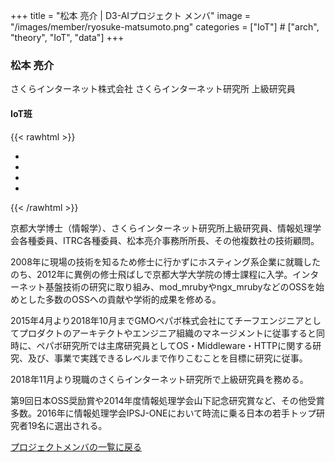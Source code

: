 +++
title = "松本 亮介 | D3-AIプロジェクト メンバ"
image = "/images/member/ryosuke-matsumoto.png"
categories = ["IoT"]  # ["arch", "theory", "IoT", "data"]
+++

### 松本 亮介

さくらインターネット株式会社 さくらインターネット研究所 上級研究員

#### IoT班
{{< rawhtml >}}
<ul class="list-inline social-icon mb-0">
  <li class="list-inline-item"><a href="https://research.matsumoto-r.jp" target="_blank"><i class="ti-link"></i></a></li>
  <li class="list-inline-item"><a href="https://twitter.com/matsumotory" target="_blank"><i class="ti-twitter-alt"></i></a></li>
  <li class="list-inline-item"><a href="https://facebook.com/matsumotory" target="_blank"><i class="ti-facebook"></i></a></li>
  <li class="list-inline-item"><a href="https://github.com/matsumotory" target="_blank"><i class="ti-github"></i></a></li>
</ul>
{{< /rawhtml >}}

京都大学博士（情報学）、さくらインターネット研究所上級研究員、情報処理学会各種委員、ITRC各種委員、松本亮介事務所所長、その他複数社の技術顧問。

2008年に現場の技術を知るため修士に行かずにホスティング系企業に就職したのち、2012年に異例の修士飛ばしで京都大学大学院の博士課程に入学。インターネット基盤技術の研究に取り組み、mod_mrubyやngx_mrubyなどのOSSを始めとした多数のOSSへの貢献や学術的成果を修める。

2015年4月より2018年10月までGMOペパボ株式会社にてチーフエンジニアとしてプロダクトのアーキテクトやエンジニア組織のマネージメントに従事すると同時に、ペパボ研究所では主席研究員としてOS・Middleware・HTTPに関する研究、及び、事業で実践できるレベルまで作りこむことを目標に研究に従事。

2018年11月より現職のさくらインターネット研究所で上級研究員を務める。

第9回日本OSS奨励賞や2014年度情報処理学会山下記念研究賞など、その他受賞多数。2016年に情報処理学会IPSJ-ONEにおいて時流に乗る日本の若手トップ研究者19名に選出される。

[プロジェクトメンバの一覧に戻る](/members)